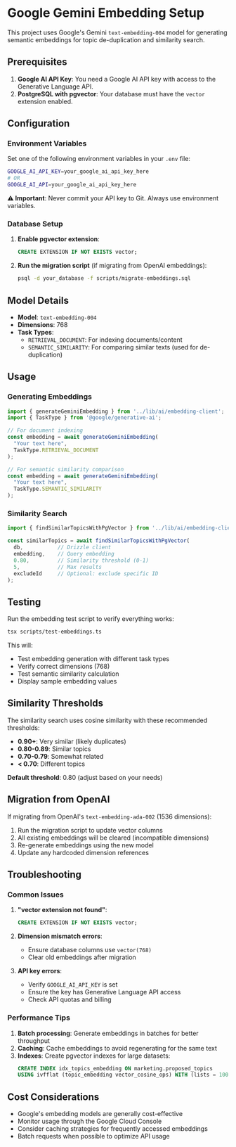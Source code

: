 # Google Gemini Embedding Setup

This project uses Google's Gemini `text-embedding-004` model for generating semantic embeddings for topic de-duplication and similarity search.

## Prerequisites

1. **Google AI API Key**: You need a Google AI API key with access to the Generative Language API.
2. **PostgreSQL with pgvector**: Your database must have the `vector` extension enabled.

## Configuration

### Environment Variables

Set one of the following environment variables in your `.env` file:

```bash
GOOGLE_AI_API_KEY=your_google_ai_api_key_here
# OR
GOOGLE_AI_API=your_google_ai_api_key_here
```

**⚠️ Important**: Never commit your API key to Git. Always use environment variables.

### Database Setup

1. **Enable pgvector extension**:
   ```sql
   CREATE EXTENSION IF NOT EXISTS vector;
   ```

2. **Run the migration script** (if migrating from OpenAI embeddings):
   ```bash
   psql -d your_database -f scripts/migrate-embeddings.sql
   ```

## Model Details

- **Model**: `text-embedding-004`
- **Dimensions**: 768
- **Task Types**:
  - `RETRIEVAL_DOCUMENT`: For indexing documents/content
  - `SEMANTIC_SIMILARITY`: For comparing similar texts (used for de-duplication)

## Usage

### Generating Embeddings

```typescript
import { generateGeminiEmbedding } from '../lib/ai/embedding-client';
import { TaskType } from '@google/generative-ai';

// For document indexing
const embedding = await generateGeminiEmbedding(
  "Your text here", 
  TaskType.RETRIEVAL_DOCUMENT
);

// For semantic similarity comparison
const embedding = await generateGeminiEmbedding(
  "Your text here", 
  TaskType.SEMANTIC_SIMILARITY
);
```

### Similarity Search

```typescript
import { findSimilarTopicsWithPgVector } from '../lib/ai/embedding-client';

const similarTopics = await findSimilarTopicsWithPgVector(
  db,           // Drizzle client
  embedding,    // Query embedding
  0.80,         // Similarity threshold (0-1)
  5,            // Max results
  excludeId     // Optional: exclude specific ID
);
```

## Testing

Run the embedding test script to verify everything works:

```bash
tsx scripts/test-embeddings.ts
```

This will:
- Test embedding generation with different task types
- Verify correct dimensions (768)
- Test semantic similarity calculation
- Display sample embedding values

## Similarity Thresholds

The similarity search uses cosine similarity with these recommended thresholds:

- **0.90+**: Very similar (likely duplicates)
- **0.80-0.89**: Similar topics
- **0.70-0.79**: Somewhat related
- **< 0.70**: Different topics

**Default threshold**: 0.80 (adjust based on your needs)

## Migration from OpenAI

If migrating from OpenAI's `text-embedding-ada-002` (1536 dimensions):

1. Run the migration script to update vector columns
2. All existing embeddings will be cleared (incompatible dimensions)
3. Re-generate embeddings using the new model
4. Update any hardcoded dimension references

## Troubleshooting

### Common Issues

1. **"vector extension not found"**:
   ```sql
   CREATE EXTENSION IF NOT EXISTS vector;
   ```

2. **Dimension mismatch errors**:
   - Ensure database columns use `vector(768)`
   - Clear old embeddings after migration

3. **API key errors**:
   - Verify `GOOGLE_AI_API_KEY` is set
   - Ensure the key has Generative Language API access
   - Check API quotas and billing

### Performance Tips

1. **Batch processing**: Generate embeddings in batches for better throughput
2. **Caching**: Cache embeddings to avoid regenerating for the same text
3. **Indexes**: Create pgvector indexes for large datasets:
   ```sql
   CREATE INDEX idx_topics_embedding ON marketing.proposed_topics 
   USING ivfflat (topic_embedding vector_cosine_ops) WITH (lists = 100);
   ```

## Cost Considerations

- Google's embedding models are generally cost-effective
- Monitor usage through the Google Cloud Console
- Consider caching strategies for frequently accessed embeddings
- Batch requests when possible to optimize API usage 